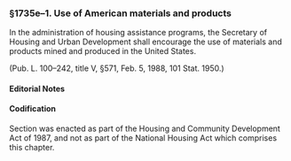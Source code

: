 ### §1735e–1. Use of American materials and products ###

In the administration of housing assistance programs, the Secretary of Housing and Urban Development shall encourage the use of materials and products mined and produced in the United States.

(Pub. L. 100–242, title V, §571, Feb. 5, 1988, 101 Stat. 1950.)

#### **Editorial Notes** ####

#### Codification ####

Section was enacted as part of the Housing and Community Development Act of 1987, and not as part of the National Housing Act which comprises this chapter.
